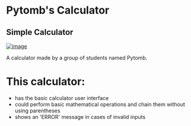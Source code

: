 # Pytomb's Calculator
## Simple Calculator

[![image](https://www.linkpicture.com/q/calculator-picture.png)](https://www.linkpicture.com/view.php?img=LPic60e84aba09709609827870)

A calculator made by a group of students named Pytomb.

# This calculator:
- has the basic calculator user interface
- could perform basic mathematical operations and chain them without using parentheses
- shows an 'ERROR' message in cases of invalid inputs
